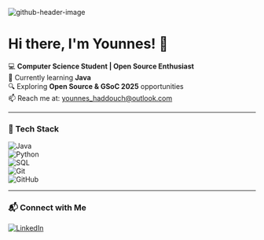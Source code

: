 ![github-header-image](https://github.com/user-attachments/assets/c30a7f15-f759-458e-b6f4-0fc189f8c29e)



# Hi there, I'm Younnes! 👋  

💻 **Computer Science Student | Open Source Enthusiast**  
🌱 Currently learning **Java**  
🔍 Exploring **Open Source & GSoC 2025** opportunities  
📫 Reach me at: younnes_haddouch@outlook.com  

---

### 🚀 Tech Stack  
![Java](https://img.shields.io/badge/Java-ED8B00?style=for-the-badge&logo=java&logoColor=white)  
![Python](https://img.shields.io/badge/Python-3776AB?style=for-the-badge&logo=python&logoColor=white)  
![SQL](https://img.shields.io/badge/SQL-4479A1?style=for-the-badge&logo=postgresql&logoColor=white)  
![Git](https://img.shields.io/badge/Git-F05032?style=for-the-badge&logo=git&logoColor=white)  
![GitHub](https://img.shields.io/badge/GitHub-181717?style=for-the-badge&logo=github&logoColor=white)  


---

### 📬 Connect with Me  
[![LinkedIn](https://img.shields.io/badge/LinkedIn-0A66C2?style=for-the-badge&logo=linkedin&logoColor=white)](https://www.linkedin.com/in/younneshaddouch/)  
